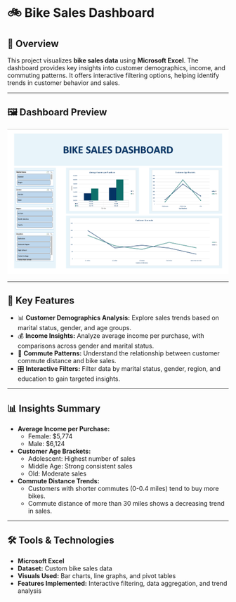 # 🚲 Bike Sales Dashboard

## 📝 Overview  
This project visualizes **bike sales data** using **Microsoft Excel**. The dashboard provides key insights into customer demographics, income, and commuting patterns. It offers interactive filtering options, helping identify trends in customer behavior and sales.

---

## 🖼️ Dashboard Preview  
![Bike Sales Dashboard](bike-sales.png)

---

## 🚀 Key Features  
- 📊 **Customer Demographics Analysis:** Explore sales trends based on marital status, gender, and age groups.  
- 💰 **Income Insights:** Analyze average income per purchase, with comparisons across gender and marital status.  
- 🚗 **Commute Patterns:** Understand the relationship between customer commute distance and bike sales.  
- 🎛️ **Interactive Filters:** Filter data by marital status, gender, region, and education to gain targeted insights.

---

## 📊 Insights Summary  
- **Average Income per Purchase:**  
  - Female: $5,774  
  - Male: $6,124  
- **Customer Age Brackets:**  
  - Adolescent: Highest number of sales  
  - Middle Age: Strong consistent sales  
  - Old: Moderate sales  
- **Commute Distance Trends:**  
  - Customers with shorter commutes (0-0.4 miles) tend to buy more bikes.  
  - Commute distance of more than 30 miles shows a decreasing trend in sales.

---

## 🛠️ Tools & Technologies  
- **Microsoft Excel**  
- **Dataset:** Custom bike sales data  
- **Visuals Used:** Bar charts, line graphs, and pivot tables  
- **Features Implemented:** Interactive filtering, data aggregation, and trend analysis 
